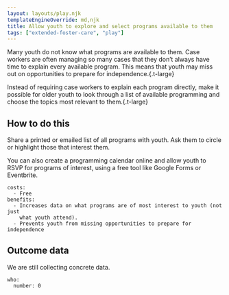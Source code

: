 ```yaml
---
layout: layouts/play.njk
templateEngineOverride: md,njk
title: Allow youth to explore and select programs available to them
tags: ["extended-foster-care", "play"]
---
```


Many youth do not know what programs are available to them. Case workers are often managing so many cases that they don’t always have time to explain every available program. This means that youth may miss out on opportunities to prepare for independence.{.t-large}

Instead of requiring case workers to explain each program directly, make it possible for older youth to look through a list of available programming and choose the topics most relevant to them.{.t-large}

## How to do this

Share a printed or emailed list of all programs with youth. Ask them to circle or highlight those that interest them.

You can also create a programming calendar online and allow youth to RSVP for programs of interest, using a free tool like Google Forms or Eventbrite.

    costs:
      - Free
    benefits:
      - Increases data on what programs are of most interest to youth (not just
        what youth attend).
      - Prevents youth from missing opportunities to prepare for independence

## Outcome data

We are still collecting concrete data.

    who:
      number: 0
 